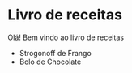 # Livro de receitas

Olá! Bem vindo ao livro de receitas

- Strogonoff de Frango
- Bolo de Chocolate

